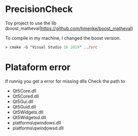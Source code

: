 # PrecisionCheck

Toy project to use the lib (boost_matheval|https://github.com/hmenke/boost_matheval)

To compile in my machine, I changed the boost version.

```ps
> cmake -G "Visual Studio 16 2019" ../src
```

# Plataform error
If runnig you get a error for missing dlls
Check the path to 
* Qt5Core.dll                                                           
* Qt5Cored.dll                                                          
* Qt5Gui.dll                                                            
* Qt5Guid.dll                                                           
* Qt5Widgets.dll                                                        
* Qt5Widgetsd.dll 
* platforms\qwindows.dll
* platforms\qwindowsd.dll